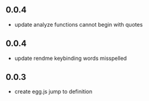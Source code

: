 ## 0.0.4

- update analyze functions cannot begin with quotes


## 0.0.4

- update rendme keybinding words misspelled


## 0.0.3

- create egg.js jump to definition